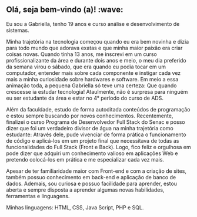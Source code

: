<h2>Olá, seja bem-vindo (a)! :wave:</h2>

Eu sou a Gabriella, tenho 19 anos e curso análise e desenvolvimento de sistemas. 

Minha trajetória na tecnologia começou quando eu era bem novinha e dizia para todo mundo que adorava exatas e que minha maior paixão era criar coisas novas. Quando tinha 13 anos, me inscrevi em 
um curso profissionalizante da área e durante dois anos e meio, o meu dia preferido da semana virou o sábado, que era quando eu podia tocar em um computador, entender mais sobre cada componente
e instigar cada vez mais a minha curiosidade sobre hardwares e software. Em meio a essa animação toda, a pequena Gabriella só teve uma certeza: Que quando crescesse ia estudar tecnologia!
Ataulmente, não é surpresa para ninguém eu ser estudante da área e estar no 4° período do curso de ADS. 

Além da faculdade, estudo de forma autoditada conteúdos de programação e estou sempre buscando por novos conhecimentos. Recentemente, finalizei o curso Programa de Desenvolvedor Full Stack do Senac 
e posso dizer que foi um verdadeiro divisor de água na minha trajetória como estudante: Através dele, pude vivenciar de forma prática o funcionamento de código e aplicá-los em um projeto final que necessitava de todas as funcionalidades do Full Stack (Front e Back). Logo, fico feliz e orgulhosa em pode dizer que adquiri um conhecimento valioso em aplicações Web e pretendo colocá-los em prática e me especializar 
cada vez mais. 

Apesar de ter familiaridade maior com Front-end e com a criação de sites, também possuo conhecimento em back-end e aplicação de banco de dados.
Ademais, sou curiosa e possuo facilidade para aprender, estou aberta e sempre disposta a aprender 
algumas novas habilidades, ferramentas e linguagens. 

Minhas linguagens: HTML, CSS, Java Script, PHP e SQL.
